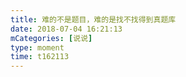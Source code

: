 ```yaml
---
title: 难的不是题目，难的是找不找得到真题库
date: 2018-07-04 16:21:13
mCategories: [说说]
type: moment
time: t162113
---
```


